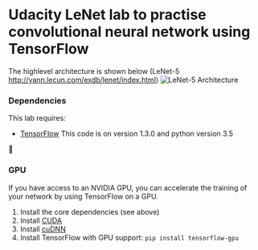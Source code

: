 
# Udacity LeNet lab to practise convolutional neural network using TensorFlow
The highlevel architecture is shown below (LeNet-5 http://yann.lecun.com/exdb/lenet/index.html)
![LeNet-5 Architecture](lenet.png)

### Dependencies
This lab requires:

* [TensorFlow](https://www.tensorflow.org/) This code is on version 1.3.0 and python version 3.5


### GPU
If you have access to an NVIDIA GPU, you can accelerate the training of your network by using TensorFlow on a GPU.

1. Install the core dependencies (see above)
2. Install [CUDA](https://developer.nvidia.com/cuda-downloads)
3. Install [cuDNN](https://developer.nvidia.com/cudnn)
4. Install TensorFlow with GPU support: `pip install tensorflow-gpu`
